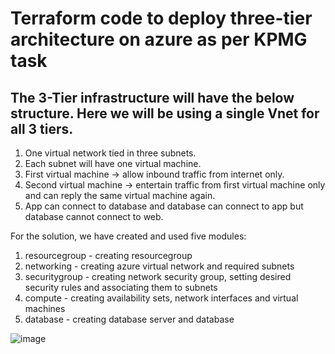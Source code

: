 # Terraform code to deploy three-tier architecture on azure as per KPMG task

## The 3-Tier infrastructure will have the below structure. Here we will be using a single Vnet for all 3 tiers.

1. One virtual network tied in three subnets.
2. Each subnet will have one virtual machine.
3. First virtual machine -> allow inbound traffic from internet only.
4. Second virtual machine -> entertain traffic from first virtual machine only and can reply the same virtual machine again.
5. App can connect to database and database can connect to app but database cannot connect to web.


For the solution, we have created and used five modules:
1. resourcegroup - creating resourcegroup
2. networking - creating azure virtual network and required subnets
3. securitygroup - creating network security group, setting desired security rules and associating them to subnets
4. compute - creating availability sets, network interfaces and virtual machines
5. database - creating database server and database

![image](https://github.com/rachit1sharma/3tier-project/assets/105516791/c39c4060-b541-42c1-8f11-d169b51b4bae)

